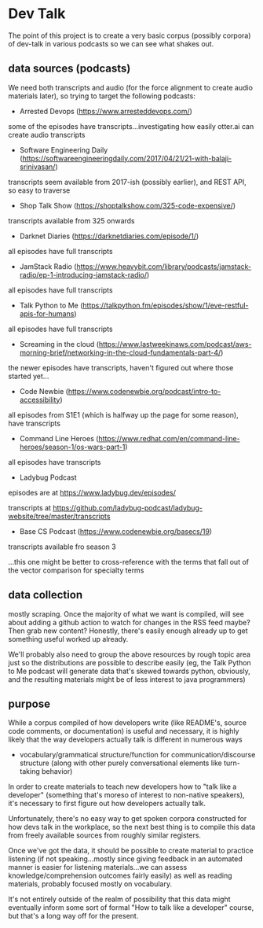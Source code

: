 # Dev Talk

The point of this project is to create a very basic corpus (possibly corpora) of dev-talk
in various podcasts so we can see what shakes out.

## data sources (podcasts)

We need both transcripts and audio (for the force alignment to create audio materials later), so trying to target the following podcasts:

- Arrested Devops
(https://www.arresteddevops.com/)

some of the episodes have transcripts...investigating how easily otter.ai can create audio transcripts

- Software Engineering Daily
(https://softwareengineeringdaily.com/2017/04/21/21-with-balaji-srinivasan/)

transcripts seem available from 2017-ish (possibly earlier), and REST API, so easy to traverse

- Shop Talk Show
(https://shoptalkshow.com/325-code-expensive/)

transcripts available from 325 onwards

- Darknet Diaries
(https://darknetdiaries.com/episode/1/)

all episodes have full transcripts

- JamStack Radio
(https://www.heavybit.com/library/podcasts/jamstack-radio/ep-1-introducing-jamstack-radio/)

all episodes have full transcripts

- Talk Python to Me
(https://talkpython.fm/episodes/show/1/eve-restful-apis-for-humans)

all episodes have full transcripts

- Screaming in the cloud
(https://www.lastweekinaws.com/podcast/aws-morning-brief/networking-in-the-cloud-fundamentals-part-4/)

the newer episodes have transcripts, haven't figured out where those started yet...


- Code Newbie
(https://www.codenewbie.org/podcast/intro-to-accessibility)

all episodes from S1E1 (which is halfway up the page for some reason), have transcripts

- Command Line Heroes
(https://www.redhat.com/en/command-line-heroes/season-1/os-wars-part-1)

all episodes have transcripts

- Ladybug Podcast

episodes are at https://www.ladybug.dev/episodes/

transcripts at https://github.com/ladybug-podcast/ladybug-website/tree/master/transcripts

- Base CS Podcast
(https://www.codenewbie.org/basecs/19)

transcripts available fro season 3

...this one might be better to cross-reference with the terms that fall out of the vector comparison for specialty terms


## data collection

mostly scraping. Once the majority of what we want is compiled, will see about adding a github action to watch for changes in the RSS feed maybe? Then grab new content? Honestly, there's easily enough already up to get something useful worked up already.

We'll probably also need to group the above resources by rough topic area just so the distributions are possible to describe easily (eg, the Talk Python to Me podcast will generate data that's skewed towards python, obviously, and the resulting materials might be of less interest to java programmers)

## purpose

While a corpus compiled of how developers write (like README's, source code comments, or documentation) is useful and necessary, it is highly likely that the way developers actually talk is different in numerous ways

- vocabulary/grammatical structure/function for communication/discourse structure (along with other purely conversational elements like turn-taking behavior)

In order to create materials to teach new developers how to "talk like a developer" (something that's moreso of interest to non-native speakers), it's necessary to first figure out how developers actually talk.

Unfortunately, there's no easy way to get spoken corpora constructed for how devs talk in the workplace, so the next best thing is to compile this data from
freely available sources from roughly similar registers.

Once we've got the data, it should be possible to create material to practice listening (if not speaking...mostly since giving feedback in an automated manner is easier for listening materials...we can assess knowledge/comprehension outcomes fairly easily) as well as reading materials, probably focused mostly on vocabulary.

It's not entirely outside of the realm of possibility that this data might eventually inform some sort of formal "How to talk like a developer" course, but that's a long way off for the present.

